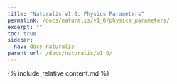 ```yaml
---
title: "Naturalis v1.0: Physics Parameters"
permalink: /docs/naturalis/v1_0/physics_parameters/
excerpt: ""
toc: true
sidebar:
  nav: docs_naturalis
parent_url: /docs/naturalis/v1_0/
---
```


{% include_relative content.md %}
